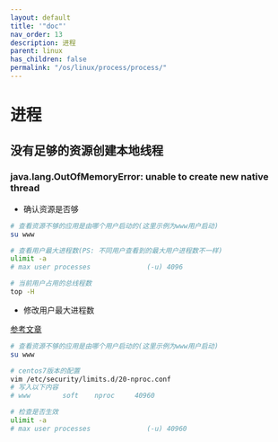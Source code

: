 ```yaml
---
layout: default
title: '"doc"'
nav_order: 13
description: 进程
parent: linux
has_children: false
permalink: "/os/linux/process/process/"
---
```


# 进程

## 没有足够的资源创建本地线程

### java.lang.OutOfMemoryError: unable to create new native thread

- 确认资源是否够

```bash
# 查看资源不够的应用是由哪个用户启动的(这里示例为www用户启动)
su www

# 查看用户最大进程数(PS: 不同用户查看到的最大用户进程数不一样)
ulimit -a
# max user processes              (-u) 4096

# 当前用户占用的总线程数
top -H 

```

- 修改用户最大进程数

[参考文章](https://www.cnblogs.com/operationhome/p/11966041.html)

```bash
# 查看资源不够的应用是由哪个用户启动的(这里示例为www用户启动)
su www

# centos7版本的配置
vim /etc/security/limits.d/20-nproc.conf
# 写入以下内容
# www        soft    nproc     40960

# 检查是否生效
ulimit -a
# max user processes              (-u) 40960

```
